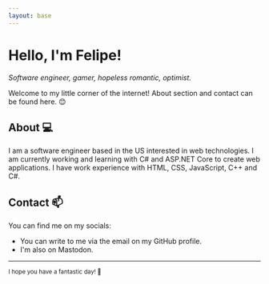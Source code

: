 ```yaml
---
layout: base
---
```

# Hello, I'm Felipe!

*Software engineer, gamer, hopeless romantic, optimist.*

Welcome to my little corner of the internet! About section and contact can be found here. 😊

## About 💻

I am a software engineer based in the US interested in web technologies. I am currently working and learning with C# and ASP.NET Core to create web applications. I have work experience with HTML, CSS, JavaScript, C++ and C#.

## Contact 📫

You can find me on my socials:

- You can write to me via the email on my GitHub profile.
- I'm also on Mastodon.

---

<small>I hope you have a fantastic day! 🥤</small>
